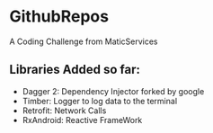 # GithubRepos

A Coding Challenge from MaticServices

## Libraries Added so far:

- Dagger 2: Dependency Injector forked by google
- Timber: Logger to log data to the terminal
- Retrofit: Network Calls
- RxAndroid: Reactive FrameWork